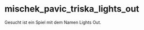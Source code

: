 mischek_pavic_triska_lights_out
===============================

Gesucht ist ein Spiel mit dem Namen Lights Out.
